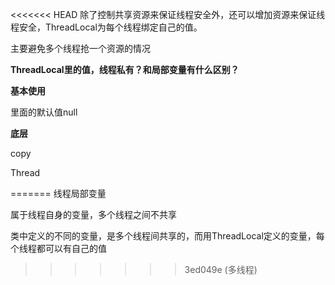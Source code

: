 <<<<<<< HEAD
除了控制共享资源来保证线程安全外，还可以增加资源来保证线程安全，ThreadLocal为每个线程绑定自己的值。

主要避免多个线程抢一个资源的情况



**ThreadLocal里的值，线程私有？和局部变量有什么区别？**





**基本使用**



里面的默认值null



**底层**

copy

Thread



























=======
线程局部变量

属于线程自身的变量，多个线程之间不共享

类中定义的不同的变量，是多个线程间共享的，而用ThreadLocal定义的变量，每个线程都可以有自己的值
>>>>>>> 3ed049e (多线程)
